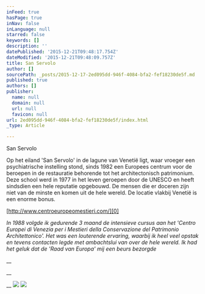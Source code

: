 ```yaml
---
inFeed: true
hasPage: true
inNav: false
inLanguage: null
starred: false
keywords: []
description: ''
datePublished: '2015-12-21T09:48:17.754Z'
dateModified: '2015-12-21T09:48:09.757Z'
title: San Servolo
author: []
sourcePath: _posts/2015-12-17-2ed095dd-946f-4084-bfa2-fef18230de5f.md
published: true
authors: []
publisher:
  name: null
  domain: null
  url: null
  favicon: null
url: 2ed095dd-946f-4084-bfa2-fef18230de5f/index.html
_type: Article

---
```

San Servolo

Op het eiland 'San Servolo' in de lagune van Venetië ligt, waar vroeger een psychiatrische instelling stond, sinds 1982 een Europees centrum voor de beroepen in de restauratie behorende tot het architectonisch patrimonium. Deze school werd in 1977 in het leven geroepen door de UNESCO en heeft sindsdien een hele reputatie opgebouwd. De mensen die er doceren zijn niet van de minste en komen uit de hele wereld.
De locatie vlakbij Venetië is een enorme bonus. 

[http://www.centroeuropeomestieri.com/][0]

_In 1988 volgde ik gedurende 3 maand de intensieve cursus aan het 'Centro Europei di Venezia per i Mestieri della Conservazione del Patrimonio Architettonico'. Het was een louterende ervaring, waarbij ik heel veel opstak en tevens contacten legde met ambachtslui van over de hele wereld. Ik had het geluk dat de 'Raad van Europa' mij een beurs bezorgde_

__

__

__
![](https://the-grid-user-content.s3-us-west-2.amazonaws.com/e6d47d35-ddfb-4c64-824d-44baf38cc740.jpg)
![](https://the-grid-user-content.s3-us-west-2.amazonaws.com/a4cfc848-9013-4e84-96da-35675842487e.jpg)

[0]: %20http:/www.centroeuropeomestieri.com/